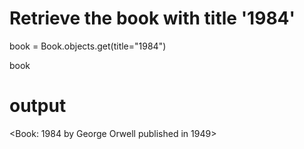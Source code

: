 # Retrieve the book with title '1984'

book = Book.objects.get(title="1984")

book

# output

<Book: 1984 by George Orwell published in 1949>
